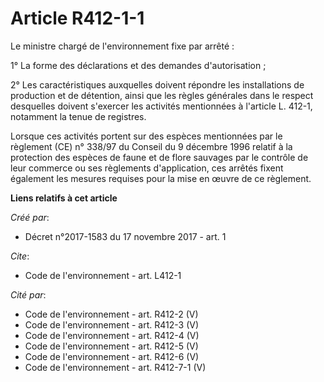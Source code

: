 # Article R412-1-1

Le ministre chargé de l'environnement fixe par arrêté : 

1° La forme des déclarations et des demandes d'autorisation ; 

2° Les caractéristiques auxquelles doivent répondre les installations de production et de détention, ainsi que les règles
générales dans le respect desquelles doivent s'exercer les activités mentionnées à l'article L. 412-1, notamment la tenue de
registres. 

Lorsque ces activités portent sur des espèces mentionnées par le règlement (CE) n° 338/97 du Conseil du 9 décembre 1996
relatif à la protection des espèces de faune et de flore sauvages par le contrôle de leur commerce ou ses règlements
d'application, ces arrêtés fixent également les mesures requises pour la mise en œuvre de ce règlement.

**Liens relatifs à cet article**

_Créé par_:

  - Décret n°2017-1583 du 17 novembre 2017 - art. 1

_Cite_:

  - Code de l'environnement - art. L412-1

_Cité par_:

  - Code de l'environnement - art. R412-2 (V)
  - Code de l'environnement - art. R412-3 (V)
  - Code de l'environnement - art. R412-4 (V)
  - Code de l'environnement - art. R412-5 (V)
  - Code de l'environnement - art. R412-6 (V)
  - Code de l'environnement - art. R412-7-1 (V)
